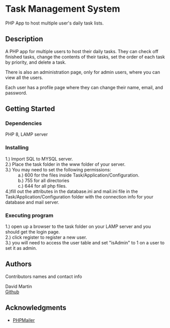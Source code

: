 # Task Management System

PHP App to host multiple user's daily task lists.

## Description

A PHP app for multiple users to host their daily tasks. They can check off finished tasks,
change the contents of their tasks, set the order of each task by priority, and delete a task. 

There is also an administration page, only for admin users, where you can view all the users.

Each user has a profile page where they can change their name, email, and password.


## Getting Started

### Dependencies

PHP 8, LAMP server

### Installing


<dl>
<dt>1.) Import SQL to MYSQL server.</dt>
<dt>2.) Place the task folder in the www folder of your server.</dt>
<dt>3.) You may need to set the following permissions:</dt>
<dd>a.) 600 for the files inside Task/Application/Configuration.</dd>
<dd>b.) 755 for all directories</dd>
<dd>c.) 644 for all php files.</dd>
<dt>4.)fill out the attributes in the database.ini and mail.ini file in the Task/Application/Configuration folder
 with the connection info for your database and mail server.</dt>
</dl>


### Executing program

 <dl>
      <dt>1.) open up a browser to the task folder on your LAMP server and you should get the
	  login page.</dt>
      <dt>2.) click register to register a new user.</dt>
      <dt>3.) you will need to access the user table and set "isAdmin" to 1 on a user to set
	  it as admin.</dt>      
</dl>


## Authors

Contributors names and contact info

David Martin  
[Github](https://github.com/dmmartind )


## Acknowledgments

* [PHPMailer](https://github.com/PHPMailer/PHPMailer)
